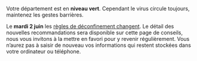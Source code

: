 Votre département est en **niveau vert**. Cependant le virus circule toujours, maintenez les gestes barrières.

Le **mardi 2 juin** les [règles de déconfinement changent](https://www.gouvernement.fr/sites/default/files/document/document/2020/05/presentation_-_2eme_etape_du_plan_de_deconfinement_-_28.05.2020.pdf). Le détail des nouvelles recommandations sera disponible sur cette page de conseils, nous vous invitons à la mettre en favori pour y revenir régulièrement. Vous n’aurez pas à saisir de nouveau vos informations qui restent stockées dans votre ordinateur ou téléphone.
